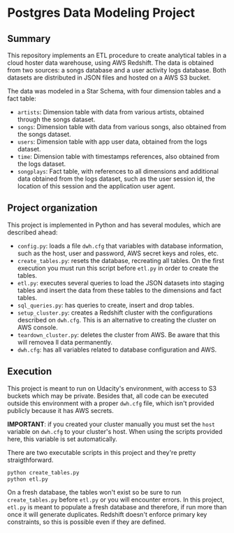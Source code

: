 # Postgres Data Modeling Project

## Summary

This repository implements an ETL procedure to create analytical tables in a cloud hoster data warehouse, using AWS Redshift. The data is obtained from two sources: a songs database and a user activity logs database. Both datasets are distributed in JSON files and hosted on a AWS S3 bucket.

The data was modeled in a Star Schema, with four dimension tables and a fact table:

- `artists`: Dimension table with data from various artists, obtained through the songs dataset.
- `songs`: Dimension table with data from various songs, also obtained from the songs dataset.
- `users`: Dimension table with app user data, obtained from the logs dataset.
- `time`: Dimension table with timestamps references, also obtained from the logs dataset.
- `songplays`: Fact table, with references to all dimensions and additional data obtained from the logs dataset, such as the user session id, the location of this session and the application user agent.

## Project organization

This project is implemented in Python and has several modules, which are described ahead:

- `config.py`: loads a file `dwh.cfg` that variables with database information, such as the host, user and password, AWS secret keys and roles, etc.
- `create_tables.py`: resets the database, recreating all tables. On the first execution you must run this script before `etl.py` in order to create the tables.
- `etl.py`: executes several queries to load the JSON datasets into staging tables and insert the data from these tables to the dimensions and fact tables.
- `sql_queries.py`: has queries to create, insert and drop tables.
- `setup_cluster.py`: creates a Redshift cluster with the configurations described on `dwh.cfg`. This is an alternative to creating the cluster on AWS console.
- `teardown_cluster.py`: deletes the cluster from AWS. Be aware that this will removea ll data permanently.
- `dwh.cfg`: has all variables related to database configuration and AWS.

## Execution

This project is meant to run on Udacity's environment, with access to S3 buckets which may be private. Besides that, all code can be executed outside this environment with a proper `dwh.cfg` file, which isn't provided publicly because it has AWS secrets.

**IMPORTANT**: if you created your cluster manually you must set the `host` variable on `dwh.cfg` to your cluster's host. When using the scripts provided here, this variable is set automatically.

There are two executable scripts in this project and they're pretty straigthforward.

```bash
python create_tables.py
python etl.py
```

On a fresh database, the tables won't exist so be sure to run `create_tables.py` before `etl.py` or you will encounter errors. In this project, `etl.py` is meant to populate a fresh database and therefore, if run more than once it will generate duplicates. Redshift doesn't enforce primary key constraints, so this is possible even if they are defined.
